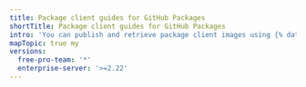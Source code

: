 ```yaml
---
title: Package client guides for GitHub Packages
shortTitle: Package client guides for GitHub Packages
intro: 'You can publish and retrieve package client images using {% data variables.product.prodname_registry %}.'
mapTopic: true my
versions:
  free-pro-team: '*'
  enterprise-server: '>=2.22'
---
```


